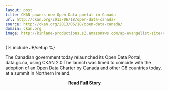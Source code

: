 ```yaml
---
layout: post
title: CKAN powers new Open Data portal in Canada
url: http://ckan.org/2013/06/18/open-data-canada/
source: http://ckan.org/2013/06/18/open-data-canada/
domain: ckan.org
image: http://kinlane-productions.s3.amazonaws.com/ap-evangelist-site/curated/screenshots/10168_ckan_org.png
---
```

{% include JB/setup %}<p>The Canadian government today relaunched its Open Data Portal, data.gc.ca, using CKAN 2.0.The launch was timed to coincide with the adoption of an Open Data Charter by Canada and other G8 countries today, at a summit in Northern Ireland.</p>
<center><p><a href="http://ckan.org/2013/06/18/open-data-canada/" style='padding:25px; font-sze:18px; font-weight: bold;'>Read Full Story</a></p></center>
